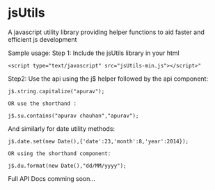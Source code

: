 jsUtils
=======

A javascript utility library providing helper functions to aid faster and efficient js development 


Sample usage:
Step 1: Include the jsUtils library in your html

	<script type="text/javascript" src="jsUtils-min.js"></script>"

Step2: Use the api using the j$ helper followed by the api component:

	j$.string.capitalize("apurav");

	OR use the shorthand :

	j$.su.contains("apurav chauhan","apurav");

And similarly for date utility methods:

	j$.date.set(new Date(),{'date':23,'month':8,'year':2014});

	OR using the shorthand component:

	j$.du.format(new Date(),"dd/MM/yyyy");


Full API  Docs comming soon...
